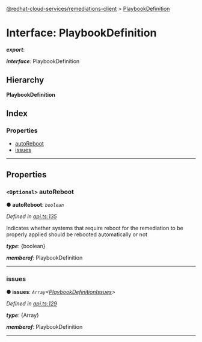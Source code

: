 [@redhat-cloud-services/remediations-client](../README.md) > [PlaybookDefinition](../interfaces/playbookdefinition.md)

# Interface: PlaybookDefinition

*__export__*: 

*__interface__*: PlaybookDefinition

## Hierarchy

**PlaybookDefinition**

## Index

### Properties

* [autoReboot](playbookdefinition.md#autoreboot)
* [issues](playbookdefinition.md#issues)

---

## Properties

<a id="autoreboot"></a>

### `<Optional>` autoReboot

**● autoReboot**: *`boolean`*

*Defined in [api.ts:135](https://github.com/RedHatInsights/javascript-clients/blob/master/packages/remediations/api.ts#L135)*

Indicates whether systems that require reboot for the remediation to be properly applied should be rebooted automatically or not

*__type__*: {boolean}

*__memberof__*: PlaybookDefinition

___
<a id="issues"></a>

###  issues

**● issues**: *`Array`<[PlaybookDefinitionIssues](playbookdefinitionissues.md)>*

*Defined in [api.ts:129](https://github.com/RedHatInsights/javascript-clients/blob/master/packages/remediations/api.ts#L129)*

*__type__*: {Array}

*__memberof__*: PlaybookDefinition

___


